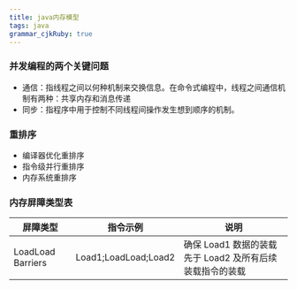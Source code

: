 ```yaml
---
title: java内存模型
tags: java
grammar_cjkRuby: true
---
```


### 并发编程的两个关键问题

- 通信：指线程之间以何种机制来交换信息。在命令式编程中，线程之间通信机制有两种：共享内存和消息传递
- 同步：指程序中用于控制不同线程间操作发生想到顺序的机制。

### 重排序

- 编译器优化重排序
- 指令级并行重排序
- 内存系统重排序

### 内存屏障类型表

| 屏障类型          | 指令示例             | 说明                                                     |
| ----------------- | -------------------- | -------------------------------------------------------- |
| LoadLoad Barriers | Load1;LoadLoad;Load2 | 确保 Load1 数据的装载先于 Load2 及所有后续装载指令的装载 |
